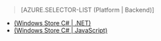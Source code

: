 > [AZURE.SELECTOR-LIST (Platform | Backend)]
- [(Windows Store C# | .NET)](/en-us/documentation/articles/mobile-services-dotnet-backend-windows-store-dotnet-aad-graph-info/)
- [(Windows Store C# | JavaScript)](/en-us/documentation/articles/mobile-services-javascript-backend-windows-store-dotnet-aad-graph-info/)
